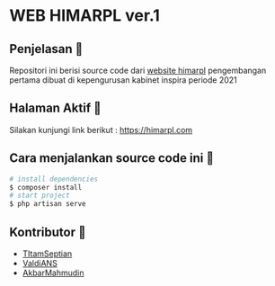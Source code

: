 # WEB HIMARPL ver.1

## Penjelasan :speech_balloon:

Repositori ini berisi source code dari [website himarpl](https://himarpl.com) pengembangan pertama dibuat di kepengurusan kabinet inspira periode 2021

## Halaman Aktif :mag_right:

Silakan kunjungi link berikut :
https://himarpl.com

## Cara menjalankan source code ini :mag_right:

```bash
# install dependencies
$ composer install
# start project
$ php artisan serve
```

## Kontributor :mag_right:

-   [TItamSeptian](https://github.com/TitamSeptian)
-   [ValdiANS](https://github.com/ValdiANS)
-   [AkbarMahmudin](https://github.com/AkbarMahmudin)
